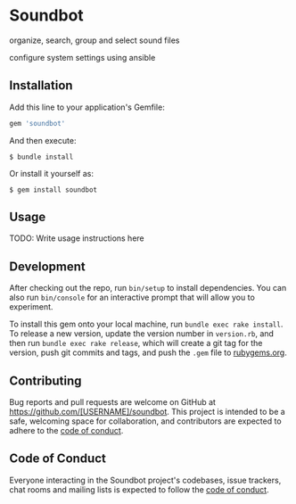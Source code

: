 # Soundbot


organize, search, group and select sound files

configure system settings using ansible

## Installation

Add this line to your application's Gemfile:

```ruby
gem 'soundbot'
```

And then execute:

    $ bundle install

Or install it yourself as:

    $ gem install soundbot

## Usage

TODO: Write usage instructions here

## Development

After checking out the repo, run `bin/setup` to install dependencies. You can also run `bin/console` for an interactive prompt that will allow you to experiment.

To install this gem onto your local machine, run `bundle exec rake install`. To release a new version, update the version number in `version.rb`, and then run `bundle exec rake release`, which will create a git tag for the version, push git commits and tags, and push the `.gem` file to [rubygems.org](https://rubygems.org).

## Contributing

Bug reports and pull requests are welcome on GitHub at https://github.com/[USERNAME]/soundbot. This project is intended to be a safe, welcoming space for collaboration, and contributors are expected to adhere to the [code of conduct](https://github.com/[USERNAME]/soundbot/blob/master/CODE_OF_CONDUCT.md).


## Code of Conduct

Everyone interacting in the Soundbot project's codebases, issue trackers, chat rooms and mailing lists is expected to follow the [code of conduct](https://github.com/[USERNAME]/soundbot/blob/master/CODE_OF_CONDUCT.md).
